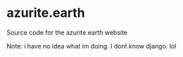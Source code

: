 # azurite.earth
Source code for the azurite.earth website

Note: i have no idea what im doing. I dont know django. lol
